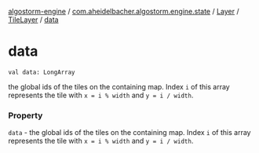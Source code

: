 [algostorm-engine](../../../index.md) / [com.aheidelbacher.algostorm.engine.state](../../index.md) / [Layer](../index.md) / [TileLayer](index.md) / [data](.)

# data

`val data: LongArray`

the global ids of the tiles on the containing map. Index
`i` of this array represents the tile with `x = i % width` and
`y = i / width`.

### Property

`data` - the global ids of the tiles on the containing map. Index
`i` of this array represents the tile with `x = i % width` and
`y = i / width`.